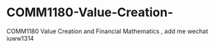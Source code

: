 # COMM1180-Value-Creation-
COMM1180 Value Creation  and Financial Mathematics , add me wechat iuww1314
